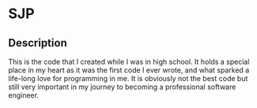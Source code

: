 # SJP
 
## Description

This is the code that I created while I was in high school. It holds a special place in my heart as it was the first code I ever wrote, and what sparked a life-long love for programming in me. It is obviously not the best code but still very important in my journey to becoming a professional software engineer.
